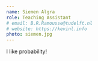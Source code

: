 ```yaml
---
name: Siemen Algra
role: Teaching Assistant
# email: B.R.Ramousse@tudelft.nl
# website: https://kevinl.info
photo: siemen.jpg
---
```


I like probability!

